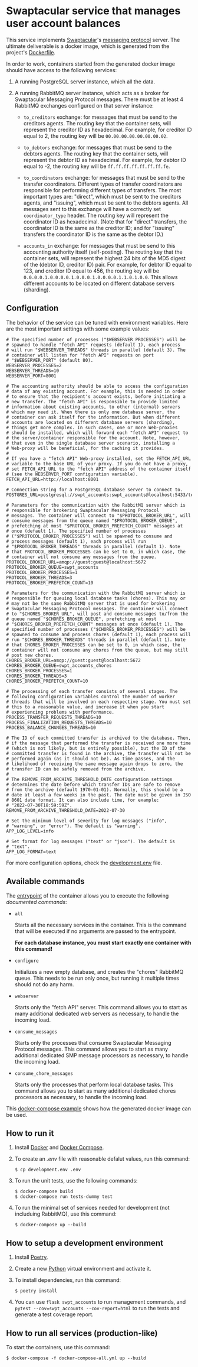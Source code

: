 Swaptacular service that manages user account balances
======================================================

This service implements
[Swaptacular](https://github.com/epandurski/swaptacular)'s [messaging
protocol](https://github.com/epandurski/swpt_accounts/blob/master/protocol.rst)
server. The ultimate deliverable is a docker image, which is generated
from the project's
[Dockerfile](https://github.com/epandurski/swpt_accounts/blob/master/Dockerfile).

In order to work, containers started from the generated docker image
should have access to the following services:

1. A running PostgreSQL server instance, which all the data.

2. A running RabbitMQ server instance, which acts as a broker for
   Swaptacular Messaging Protocol messages. There must be at least 4
   RabbitMQ exchanges configured on that server instance:

   * `to_creditors` exchange: for messages that must be send to the
     creditors agents. The routing key that the container sets, will
     represent the creditor ID as hexadecimal. For example, for
     creditor ID equal to 2, the routing key will be
     `00.00.00.00.00.00.00.02`.

   * `to_debtors` exchange: for messages that must be send to the
     debtors agents. The routing key that the container sets, will
     represent the debtor ID as hexadecimal. For example, for debtor
     ID equal to -2, the routing key will be
     `ff.ff.ff.ff.ff.ff.ff.fe`.

   * `to_coordinators` exchange: for messages that must be send to the
     transfer coordinators. Different types of transfer coordinators
     are responsible for performing different types of transfers. The
     most important types are: "direct", which must be sent to the
     creditors agents, and "issuing", which must be sent to the
     debtors agents. All messages sent to this exchange will have a
     correctly set `coordinator_type` header. The routing key will
     represent the coordinator ID as hexadecimal. (Note that for
     "direct" transfers, the coordinator ID is the same as the
     creditor ID; and for "issuing" transfers the coordinator ID is
     the same as the debtor ID.)

   * `accounts_in` exchange: for messages that must be send to this
     accounting authority itself (self-posting). The routing key that
     the container sets, will represent the highest 24 bits of the MD5
     digest of the (debtor ID, creditor ID) pair. For example, for
     debtor ID equal to 123, and creditor ID equal to 456, the routing
     key will be `0.0.0.0.1.0.0.0.0.1.0.0.0.1.0.0.0.0.1.1.0.1.0.0`.
     This allows different accounts to be located on different
     database servers (sharding).


Configuration
-------------

The behavior of the service can be tuned with environment variables.
Here are the most important settings with some example values:

```shell
# The specified number of processes ("$WEBSERVER_PROCESSES") will be
# spawned to handle "fetch API" requests (default 1), each process
# will run "$WEBSERVER_THREADS" threads in parallel (default 3). The
# container will listen for "fetch API" requests on port
# "$WEBSERVER_PORT" (default 80).
WEBSERVER_PROCESSES=2
WEBSERVER_THREADS=10
WEBSERVER_PORT=8001

# The accounting authority should be able to access the configuration
# data of any existing account. For example, this is needed in order
# to ensure that the recipient's account exists, before initiating a
# new transfer. The "fetch API" is responsible to provide limited
# information about existing accounts, to other (internal) servers
# which may need it. When there is only one database server, the
# container can ask itself for the information. But when different
# accounts are located on different database servers (sharding),
# things get more complex. In such cases, one or more Web-proxies
# should be installed, which will forward each "fetch API" request to
# the server/container responsible for the account. Note, however,
# that even in the single database server scenario, installing a
# Web-proxy will be beneficial, for the caching it provides.
#
# If you have a "fetch API" Web-proxy installed, set the FETCH_API_URL
# variable to the base URL of your proxy. If you do not have a proxy,
# set FETCH_API_URL to the "fetch API" address of the container itself
# (see the WEBSERVER_PORT configuration variable).
FETCH_API_URL=http://localhost:8001

# Connection string for a PostgreSQL database server to connect to.
POSTGRES_URL=postgresql://swpt_accounts:swpt_accounts@localhost:5433/test

# Parameters for the communication with the RabbitMQ server which is
# responsible for brokering Swaptacular Messaging Protocol
# messages. The container will connect to "$PROTOCOL_BROKER_URL", will
# consume messages from the queue named "$PROTOCOL_BROKER_QUEUE",
# prefetching at most "$PROTOCOL_BROKER_PREFETCH_COUNT" messages at
# once (default 1). The specified number of processes
# ("$PROTOCOL_BROKER_PROCESSES") will be spawned to consume and
# process messages (default 1), each process will run
# "$PROTOCOL_BROKER_THREADS" threads in parallel (default 1). Note
# that PROTOCOL_BROKER_PROCESSES can be set to 0, in which case, the
# container will not consume any messages from the queue.
PROTOCOL_BROKER_URL=amqp://guest:guest@localhost:5672
PROTOCOL_BROKER_QUEUE=swpt_accounts
PROTOCOL_BROKER_PROCESSES=1
PROTOCOL_BROKER_THREADS=3
PROTOCOL_BROKER_PREFETCH_COUNT=10

# Parameters for the communication with the RabbitMQ server which is
# responsible for queuing local database tasks (chores). This may or
# may not be the same RabbitMQ server that is used for brokering
# Swaptacular Messaging Protocol messages. The container will connect
# to "$CHORES_BROKER_URL", will post and consume messages to/from the
# queue named "$CHORES_BROKER_QUEUE", prefetching at most
# "$CHORES_BROKER_PREFETCH_COUNT" messages at once (default 1). The
# specified number of processes ("$CHORES_BROKER_PROCESSES") will be
# spawned to consume and process chores (default 1), each process will
# run "$CHORES_BROKER_THREADS" threads in parallel (default 1). Note
# that CHORES_BROKER_PROCESSES can be set to 0, in which case, the
# container will not consume any chores from the queue, but may still
# post new chores.
CHORES_BROKER_URL=amqp://guest:guest@localhost:5672
CHORES_BROKER_QUEUE=swpt_accounts_chores
CHORES_BROKER_PROCESSES=1
CHORES_BROKER_THREADS=3
CHORES_BROKER_PREFETCH_COUNT=10

# The processing of each transfer consists of several stages. The
# following configuration variables control the number of worker
# threads that will be involved on each respective stage. You must set
# this to a reasonable value, and increase it when you start
# experiencing problems with performance.
PROCESS_TRANSFER_REQUESTS_THREADS=10
PROCESS_FINALIZATION_REQUESTS_THREADS=10
PROCESS_BALANCE_CHANGES_THREADS=10

# The ID of each committed transfer is archived to the database. Then,
# if the message that performed the transfer is received one more time
# (which is not likely, but is entirely possible), but the ID of the
# committed transfer is found in the archive, the transfer will not be
# performed again (as it should not be). As time passes, and the
# likelihood of receiving the same message again drops to zero, the
# transfer ID can be safely removed from the archive.
#
# The REMOVE_FROM_ARCHIVE_THRESHOLD_DATE configuration settings
# determines the date before which transfer IDs are safe to remove
# from the archive (default 1970-01-01). Normally, this should be a
# date at least a few weeks in the past. The date must be given in ISO
# 8601 date format. It can also include time, for example:
# "2022-07-30T18:59:59Z".
REMOVE_FROM_ARCHIVE_THRESHOLD_DATE=2022-07-30

# Set the minimum level of severity for log messages ("info",
# "warning", or "error"). The default is "warning".
APP_LOG_LEVEL=info

# Set format for log messages ("text" or "json"). The default is
# "text".
APP_LOG_FORMAT=text
```

For more configuration options, check the
[development.env](https://github.com/epandurski/swpt_accounts/blob/master/development.env)
file.


Available commands
------------------

The
[entrypoint](https://github.com/epandurski/swpt_accounts/blob/master/docker/entrypoint.sh)
of the container allows you to execute the following *documented
commands*:

* `all`

  Starts all the necessary services in the container. This is the
  command that will be executed if no arguments are passed to the
  entrypoint.

  **For each database instance, you must start exactly one container
  with this command!**

* `configure`

  Initializes a new empty database, and creates the "chores" RabbitMQ
  queue. This needs to be run only once, but running it multiple times
  should not do any harm.

* `webserver`

  Starts only the "fetch API" server. This command allows you to start
  as many additional dedicated web servers as necessary, to handle the
  incoming load.

* `consume_messages`

  Starts only the processes that consume Swaptacular Messaging
  Protocol messages. This command allows you to start as many
  additional dedicated SMP message processors as necessary, to handle
  the incoming load.

* `consume_chore_messages`

  Starts only the processes that perform local database tasks. This
  command allows you to start as many additional dedicated chores
  processors as necessary, to handle the incoming load.


This [docker-compose
example](https://github.com/epandurski/swpt_accounts/blob/master/docker-compose-all.yml)
shows how the generated docker image can be used.


How to run it
-------------

1.  Install [Docker](https://docs.docker.com/) and [Docker
    Compose](https://docs.docker.com/compose/).

2.  To create an *.env* file with reasonable defalut values, run this
    command:

        $ cp development.env .env

3.  To run the unit tests, use the following commands:

        $ docker-compose build
        $ docker-compose run tests-dummy test

4.  To run the minimal set of services needed for development (not
    includuing RabbitMQ), use this command:

        $ docker-compose up --build


How to setup a development environment
--------------------------------------

1.  Install [Poetry](https://poetry.eustace.io/docs/).

2.  Create a new [Python](https://docs.python.org/) virtual
    environment and activate it.

3.  To install dependencies, run this command:

        $ poetry install


4.  You can use `flask swpt_accounts` to run management commands, and
    `pytest --cov=swpt_accounts --cov-report=html` to run the tests
    and generate a test coverage report.


How to run all services (production-like)
-----------------------------------------

To start the containers, use this command:

    $ docker-compose -f docker-compose-all.yml up --build
